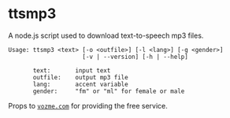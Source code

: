 # ttsmp3
A node.js script used to download text-to-speech mp3 files.

```
Usage: ttsmp3 <text> [-o <outfile>] [-l <lang>] [-g <gender>]
                     [-v | --version] [-h | --help]

       text:       input text
       outfile:    output mp3 file
       lang:       accent variable
       gender:     "fm" or "ml" for female or male
```

Props to [`vozme.com`](http://vozme.com) for providing the free service.
